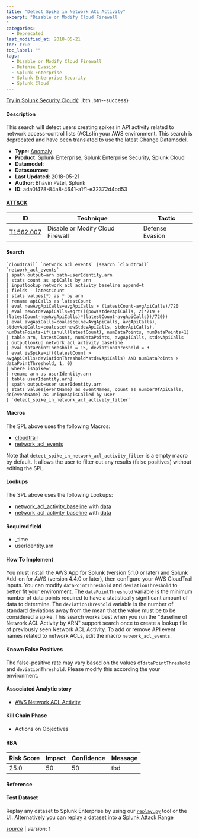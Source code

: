 ```yaml
---
title: "Detect Spike in Network ACL Activity"
excerpt: "Disable or Modify Cloud Firewall
"
categories:
  - Deprecated
last_modified_at: 2018-05-21
toc: true
toc_label: ""
tags:
  - Disable or Modify Cloud Firewall
  - Defense Evasion
  - Splunk Enterprise
  - Splunk Enterprise Security
  - Splunk Cloud
---
```




[Try in Splunk Security Cloud](https://www.splunk.com/en_us/cyber-security.html){: .btn .btn--success}

#### Description

This search will detect users creating spikes in API activity related to network access-control lists (ACLs)in your AWS environment. This search is deprecated and have been translated to use the latest Change Datamodel.

- **Type**: [Anomaly](https://github.com/splunk/security_content/wiki/object-Analytic-Types)
- **Product**: Splunk Enterprise, Splunk Enterprise Security, Splunk Cloud
- **Datamodel**: 
- **Datasources**: 
- **Last Updated**: 2018-05-21
- **Author**: Bhavin Patel, Splunk
- **ID**: ada0f478-84a8-4641-a1f1-e32372d4bd53


#### [ATT&CK](https://attack.mitre.org/)

| ID             | Technique        |  Tactic             |
| -------------- | ---------------- |-------------------- |
| [T1562.007](https://attack.mitre.org/techniques/T1562/007/) | Disable or Modify Cloud Firewall | Defense Evasion |

#### Search

```
`cloudtrail` `network_acl_events` [search `cloudtrail` `network_acl_events` 
| spath output=arn path=userIdentity.arn 
| stats count as apiCalls by arn 
| inputlookup network_acl_activity_baseline append=t 
| fields - latestCount 
| stats values(*) as * by arn 
| rename apiCalls as latestCount 
| eval newAvgApiCalls=avgApiCalls + (latestCount-avgApiCalls)/720 
| eval newStdevApiCalls=sqrt(((pow(stdevApiCalls, 2)*719 + (latestCount-newAvgApiCalls)*(latestCount-avgApiCalls))/720)) 
| eval avgApiCalls=coalesce(newAvgApiCalls, avgApiCalls), stdevApiCalls=coalesce(newStdevApiCalls, stdevApiCalls), numDataPoints=if(isnull(latestCount), numDataPoints, numDataPoints+1) 
| table arn, latestCount, numDataPoints, avgApiCalls, stdevApiCalls 
| outputlookup network_acl_activity_baseline 
| eval dataPointThreshold = 15, deviationThreshold = 3 
| eval isSpike=if((latestCount > avgApiCalls+deviationThreshold*stdevApiCalls) AND numDataPoints > dataPointThreshold, 1, 0) 
| where isSpike=1 
| rename arn as userIdentity.arn 
| table userIdentity.arn] 
| spath output=user userIdentity.arn 
| stats values(eventName) as eventNames, count as numberOfApiCalls, dc(eventName) as uniqueApisCalled by user 
| `detect_spike_in_network_acl_activity_filter`
```

#### Macros
The SPL above uses the following Macros:
* [cloudtrail](https://github.com/splunk/security_content/blob/develop/macros/cloudtrail.yml)
* [network_acl_events](https://github.com/splunk/security_content/blob/develop/macros/network_acl_events.yml)

Note that `detect_spike_in_network_acl_activity_filter` is a empty macro by default. It allows the user to filter out any results (false positives) without editing the SPL.

#### Lookups
The SPL above uses the following Lookups:

* [network_acl_activity_baseline](https://github.com/splunk/security_content/blob/develop/lookups/network_acl_activity_baseline.yml) with [data](https://github.com/splunk/security_content/tree/develop/lookups/network_acl_activity_baseline.csv)
* [network_acl_activity_baseline](https://github.com/splunk/security_content/blob/develop/lookups/network_acl_activity_baseline.yml) with [data](https://github.com/splunk/security_content/tree/develop/lookups/network_acl_activity_baseline.csv)

#### Required field
* _time
* userIdentity.arn


#### How To Implement
You must install the AWS App for Splunk (version 5.1.0 or later) and Splunk Add-on for AWS (version 4.4.0 or later), then configure your AWS CloudTrail inputs. You can modify `dataPointThreshold` and `deviationThreshold` to better fit your environment. The `dataPointThreshold` variable is the minimum number of data points required to have a statistically significant amount of data to determine. The `deviationThreshold` variable is the number of standard deviations away from the mean that the value must be to be considered a spike. This search works best when you run the "Baseline of Network ACL Activity by ARN" support search once to create a lookup file of previously seen Network ACL Activity. To add or remove API event names related to network ACLs, edit the macro `network_acl_events`.

#### Known False Positives
The false-positive rate may vary based on the values of`dataPointThreshold` and `deviationThreshold`. Please modify this according the your environment.

#### Associated Analytic story
* [AWS Network ACL Activity](/stories/aws_network_acl_activity)


#### Kill Chain Phase
* Actions on Objectives



#### RBA

| Risk Score  | Impact      | Confidence   | Message      |
| ----------- | ----------- |--------------|--------------|
| 25.0 | 50 | 50 | tbd |




#### Reference


#### Test Dataset
Replay any dataset to Splunk Enterprise by using our [`replay.py`](https://github.com/splunk/attack_data#using-replaypy) tool or the [UI](https://github.com/splunk/attack_data#using-ui).
Alternatively you can replay a dataset into a [Splunk Attack Range](https://github.com/splunk/attack_range#replay-dumps-into-attack-range-splunk-server)



[*source*](https://github.com/splunk/security_content/tree/develop/detections/deprecated/detect_spike_in_network_acl_activity.yml) \| *version*: **1**